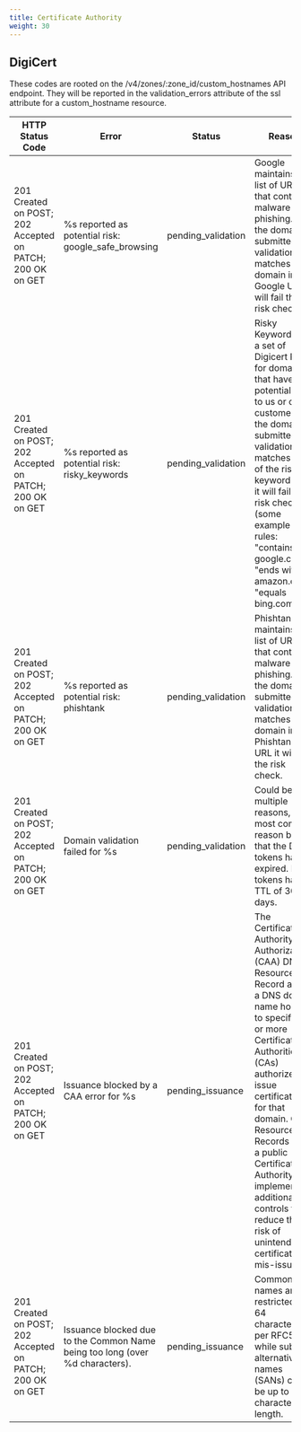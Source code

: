 ```yaml
---
title: Certificate Authority
weight: 30
---
```


## DigiCert

These codes are rooted on the /v4/zones/:zone_id/custom_hostnames API endpoint. They will be reported in the validation_errors attribute of the ssl attribute for a custom_hostname resource.

HTTP Status Code|Error|Status|Reason
----------------|-----|------|------
201 Created on POST; 202 Accepted on PATCH; 200 OK on GET|%s reported as potential risk: google_safe_browsing|pending_validation|Google maintains a list of URLs that contain malware or phishing. If the domain submitted for validation matches any domain in a Google URL it will fail the risk check.
201 Created on POST; 202 Accepted on PATCH; 200 OK on GET|%s reported as potential risk: risky_keywords|pending_validation|Risky Keywords are a set of Digicert Rules for domains that have potential risk to us or our customers. If the domain submitted for validation matches any of the risky keyword rules it will fail the risk check. (some example rules: "contains google.com", "ends with amazon.com", "equals bing.com")
201 Created on POST; 202 Accepted on PATCH; 200 OK on GET|%s reported as potential risk: phishtank|pending_validation|Phishtank maintains a list of URLs that contain malware or phishing. If the domain submitted for validation matches any domain in a Phishtank URL it will fail the risk check.
201 Created on POST; 202 Accepted on PATCH; 200 OK on GET|Domain validation failed for %s|pending_validation|Could be multiple reasons, with most common reason being that the DCV tokens have expired. DCV tokens have a TTL of 30 days.
201 Created on POST; 202 Accepted on PATCH; 200 OK on GET|Issuance blocked by a CAA error for %s|pending_issuance|The Certification Authority Authorization (CAA) DNS Resource Record allows a DNS domain name holder to specify one or more Certification Authorities (CAs) authorized to issue certificates for that domain. CAA Resource Records allow a public Certification Authority to implement additional controls to reduce the risk of unintended certificate mis-issue.
201 Created on POST; 202 Accepted on PATCH; 200 OK on GET|Issuance blocked due to the Common Name being too long (over %d characters).|pending_issuance|Common names are restricted to 64 characters, per RFC5280, while subject alternative names (SANs) can be up to 255 characters in length.
